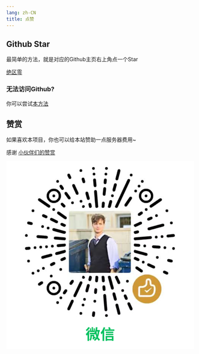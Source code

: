 ```yaml
---
lang: zh-CN
title: 点赞
---
```


## Github Star

最简单的方法，就是对应的Github主页右上角点一个Star

[绝区零](https://github.com/DoctorReid/ZenlessZoneZero-OneDragon)

### 无法访问Github?

你可以尝试[本方法](visit_github.md)

## 赞赏

如果喜欢本项目，你也可以给本站赞助一点服务器费用~

感谢 [小伙伴们的赞赏](https://github.com/DoctorReid/OneDragon-Thanks)

![微信赞赏](/images/sponsor_wechat.png)
